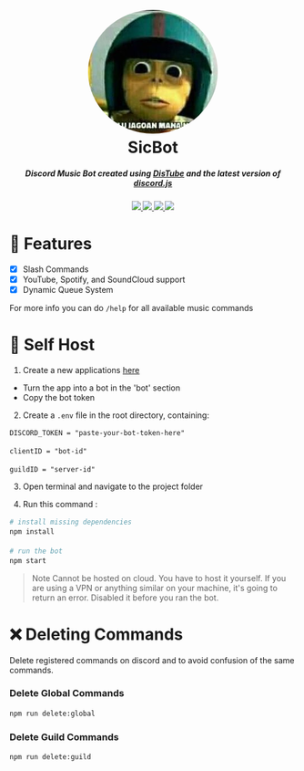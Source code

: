 <h1 align="center">
  <br>
  <img
    src="./assets/luthung kasarung.jpg" 
    style="border-radius: 50%"
  >
  <br>
  SicBot
</h1>

<h5 align="center">
  Discord Music Bot created using <a href="https://distube.js.org/)">DisTube</a> and 
  the latest version of <a href="https://discord.js.org">discord.js</a>
</h5>

<h5 align="center">
  <a href="https://github.com/prettier/prettier">
    <img src="https://img.shields.io/badge/code_style-prettier-ff69b4.svg?style=plastic&logo=prettier">
  </a>

  <a href="https://github.com/eslint/eslint">
    <img src="https://img.shields.io/badge/lint-eslint-blueviolet?style=plastic&logo=eslint">
  </a>

  <a href="https://github.com/skick1234/DisTube">
    <img src="https://img.shields.io/badge/music-distube-red?style=plastic&logo=dtube">
  </a>

  <a href="https://github.com/motdotla/dotenv">
    <img src="https://img.shields.io/badge/environment%20variables-.env-ECD53F?style=plastic?&logo=dotenv">
  </a>
</h5>

# 🎉 Features

- [x] Slash Commands
- [x] YouTube, Spotify, and SoundCloud support
- [x] Dynamic Queue System

For more info you can do `/help` for all available music commands

# 🤳 Self Host

1. Create a new applications [here](https://discord.com/developers/applications)

- Turn the app into a bot in the 'bot' section
- Copy the bot token

2. Create a `.env` file in the root directory, containing:

```
DISCORD_TOKEN = "paste-your-bot-token-here"

clientID = "bot-id"

guildID = "server-id"
```

3. Open terminal and navigate to the project folder

4. Run this command :

```bash
# install missing dependencies
npm install

# run the bot
npm start
```

> Note
> Cannot be hosted on cloud. You have to host it yourself.
> If you are using a VPN or anything similar on your machine, it's going to return an error. Disabled it before you ran the bot.

# ❌ Deleting Commands

Delete registered commands on discord and to avoid confusion of the same commands.

### Delete Global Commands

```bash
npm run delete:global
```

### Delete Guild Commands

```bash
npm run delete:guild
```
